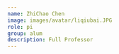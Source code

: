 ```yaml
---
name: ZhiChao Chen
image: images/avatar/liqiubai.JPG
role: pi
group: alum
description: Full Professor
---
```

